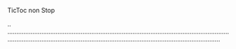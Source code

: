 TicToc non Stop

..
...................................................................................................................................................................................................................................................